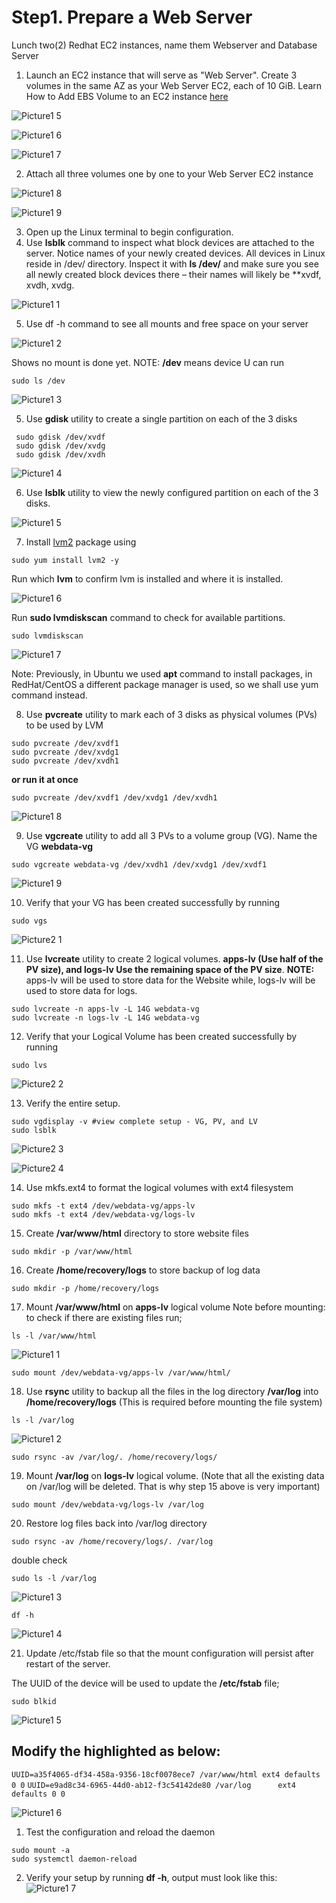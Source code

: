 # Step1. Prepare a Web Server

Lunch two(2) Redhat EC2 instances, name them Webserver and Database Server
1.	Launch an EC2 instance that will serve as "Web Server". Create 3 volumes in the same AZ as your Web Server EC2, each of 10 GiB.
Learn How to Add EBS Volume to an EC2 instance [here](https://www.youtube.com/watch?v=HPXnXkBzIHw)

![Picture1 5](https://github.com/Seyifunmi0604/DevOps_Project/assets/130314772/e63bd46f-d2ff-41d7-9e97-a0496ea9bc9d)

![Picture1 6](https://github.com/Seyifunmi0604/DevOps_Project/assets/130314772/fa24763d-9903-4a41-9923-ebfc2816661b)

![Picture1 7](https://github.com/Seyifunmi0604/DevOps_Project/assets/130314772/71d3f75c-7cde-4c78-bf99-414c596d2b09)

2.	Attach all three volumes one by one to your Web Server EC2 instance

![Picture1 8](https://github.com/Seyifunmi0604/DevOps_Project/assets/130314772/b5c2a351-987d-4ab5-8729-37de7dface07)

![Picture1 9](https://github.com/Seyifunmi0604/DevOps_Project/assets/130314772/a035e127-64c7-4968-8b49-b4297f4ba55a)

3.	Open up the Linux terminal to begin configuration.
4.	Use **lsblk** command to inspect what block devices are attached to the server. Notice names of your newly created devices. All devices in Linux reside in /dev/ directory. Inspect it with **ls /dev/** and make sure you see all  newly created block devices there – their names will likely be **xvdf, xvdh, xvdg.
 
![Picture1 1](https://github.com/Seyifunmi0604/DevOps_Project/assets/130314772/fa0848cc-3f91-4a7d-b1d4-9e3cd992afc2)

5.	Use df -h command to see all mounts and free space on your server

![Picture1 2](https://github.com/Seyifunmi0604/DevOps_Project/assets/130314772/7a756253-2aa9-422b-92d4-a9a8f18a3376)

Shows no mount is done yet. NOTE: **/dev** means device
U can run 
```
sudo ls /dev
```
![Picture1 3](https://github.com/Seyifunmi0604/DevOps_Project/assets/130314772/15abbcf7-f32c-4bc9-8004-5117656836f3)

5.	Use **gdisk** utility to create a single partition on each of the 3 disks
```
 sudo gdisk /dev/xvdf
 sudo gdisk /dev/xvdg
 sudo gdisk /dev/xvdh
 ```
![Picture1 4](https://github.com/Seyifunmi0604/DevOps_Project/assets/130314772/f99b4b73-a1a6-4eca-9ea2-b51f653cd389)

6.	Use **lsblk** utility to view the newly configured partition on each of the 3 disks.

![Picture1 5](https://github.com/Seyifunmi0604/DevOps_Project/assets/130314772/d1e26f44-3244-4ae3-a813-b6ff512d1a9c)

7.	Install [lvm2](https://en.wikipedia.org/wiki/Logical_Volume_Manager_(Linux)) package using 
```
sudo yum install lvm2 -y
```
Run which **lvm** to confirm lvm is installed and where it is installed.

![Picture1 6](https://github.com/Seyifunmi0604/DevOps_Project/assets/130314772/c1386f9b-379b-4b99-b878-45438a5cedae)

Run **sudo lvmdiskscan** command to check for available partitions.
```
sudo lvmdiskscan
```
![Picture1 7](https://github.com/Seyifunmi0604/DevOps_Project/assets/130314772/75d4037b-bd2f-46ed-a44e-ed9f4407cc92)

Note: Previously, in Ubuntu we used **apt** command to install packages, in RedHat/CentOS a different package manager is used, so we shall use yum command instead.

8.	Use **pvcreate** utility to mark each of 3 disks as physical volumes (PVs) to be used by LVM
```
sudo pvcreate /dev/xvdf1
sudo pvcreate /dev/xvdg1
sudo pvcreate /dev/xvdh1
```
**or run it at once**
```
sudo pvcreate /dev/xvdf1 /dev/xvdg1 /dev/xvdh1
```
![Picture1 8](https://github.com/Seyifunmi0604/DevOps_Project/assets/130314772/0ef08400-dad1-4a0d-a12d-417667a20cf4)

9.	Use **vgcreate** utility to add all 3 PVs to a volume group (VG). Name the VG **webdata-vg**
```
sudo vgcreate webdata-vg /dev/xvdh1 /dev/xvdg1 /dev/xvdf1
```
![Picture1 9](https://github.com/Seyifunmi0604/DevOps_Project/assets/130314772/dec60e82-46f5-47ec-9ad4-8b4271ee54cf)

10.	Verify that your VG has been created successfully by running 
```
sudo vgs
```
![Picture2 1](https://github.com/Seyifunmi0604/DevOps_Project/assets/130314772/c5038b31-20af-45e8-8e34-a953f9a30017)

11.	Use **lvcreate** utility to create 2 logical volumes. **apps-lv (Use half of the PV size), and logs-lv Use the remaining space of the PV size**. **NOTE:** apps-lv will be used to store data for the Website while, logs-lv will be used to store data for logs.
```
sudo lvcreate -n apps-lv -L 14G webdata-vg
sudo lvcreate -n logs-lv -L 14G webdata-vg
```
12.	Verify that your Logical Volume has been created successfully by running 
```
sudo lvs
```
![Picture2 2](https://github.com/Seyifunmi0604/DevOps_Project/assets/130314772/70ab6a8d-1713-4ee0-9b03-7a491d57a2a1)

13.	Verify the entire setup.
```
sudo vgdisplay -v #view complete setup - VG, PV, and LV
sudo lsblk 
```
![Picture2 3](https://github.com/Seyifunmi0604/DevOps_Project/assets/130314772/dd80b9bc-9f75-48dd-beb1-aba32e9a2f6e)

![Picture2 4](https://github.com/Seyifunmi0604/DevOps_Project/assets/130314772/4aebbe44-d8a6-4e73-994c-9718a6acbf6a)

14.	Use mkfs.ext4 to format the logical volumes with ext4 filesystem
```
sudo mkfs -t ext4 /dev/webdata-vg/apps-lv
sudo mkfs -t ext4 /dev/webdata-vg/logs-lv
```
15.	Create **/var/www/html** directory to store website files
```
sudo mkdir -p /var/www/html
```
16.	Create **/home/recovery/logs** to store backup of log data
```
sudo mkdir -p /home/recovery/logs
```
17.	Mount **/var/www/html** on **apps-lv** logical volume
Note before mounting: to check if there are existing files run;
```
ls -l /var/www/html 
```
![Picture1 1](https://github.com/Seyifunmi0604/DevOps_Project/assets/130314772/dfd401af-a783-488e-8f21-7a98ad4eb178)

```
sudo mount /dev/webdata-vg/apps-lv /var/www/html/
```
18.	Use **rsync** utility to backup all the files in the log directory **/var/log** into **/home/recovery/logs** (This is required before mounting the file system)
```
ls -l /var/log 
```
![Picture1 2](https://github.com/Seyifunmi0604/DevOps_Project/assets/130314772/0c6ce0ae-3db6-41b6-a892-f2cd111c77cd)
```
sudo rsync -av /var/log/. /home/recovery/logs/
```

19.	Mount **/var/log** on **logs-lv** logical volume. (Note that all the existing data on /var/log will be deleted. That is why step 15 above is very
important)
```
sudo mount /dev/webdata-vg/logs-lv /var/log
```
20.	Restore log files back into /var/log directory
```
sudo rsync -av /home/recovery/logs/. /var/log
```
double check 
```
sudo ls -l /var/log
```
![Picture1 3](https://github.com/Seyifunmi0604/DevOps_Project/assets/130314772/3e02b9ad-d836-41a4-9bf2-9ba2376cb880)
```
df -h
```
![Picture1 4](https://github.com/Seyifunmi0604/DevOps_Project/assets/130314772/849e3e58-1298-4336-bdbf-4822cd44447a)

21.	Update /etc/fstab file so that the mount configuration will persist after restart of the server.

The UUID of the device will be used to update the **/etc/fstab** file;
```
sudo blkid
```
![Picture1 5](https://github.com/Seyifunmi0604/DevOps_Project/assets/130314772/8aba999e-c493-4a65-8888-cfb02af1986a)

## Modify the highlighted as below:
```UUID=a35f4065-df34-458a-9356-18cf0078ece7 /var/www/html ext4 defaults 0 0```
```UUID=e9ad8c34-6965-44d0-ab12-f3c54142de80 /var/log      ext4 defaults 0 0```

![Picture1 6](https://github.com/Seyifunmi0604/DevOps_Project/assets/130314772/1b25704d-9d99-4db1-9cf4-8639fdc31c19)

1.	Test the configuration and reload the daemon
```
sudo mount -a
sudo systemctl daemon-reload
```
2.	Verify your setup by running **df -h**, output must look like this:
![Picture1 7](https://github.com/Seyifunmi0604/DevOps_Project/assets/130314772/f1c5e0b6-4c94-4d34-aa1b-9db8a4e6dcef)





